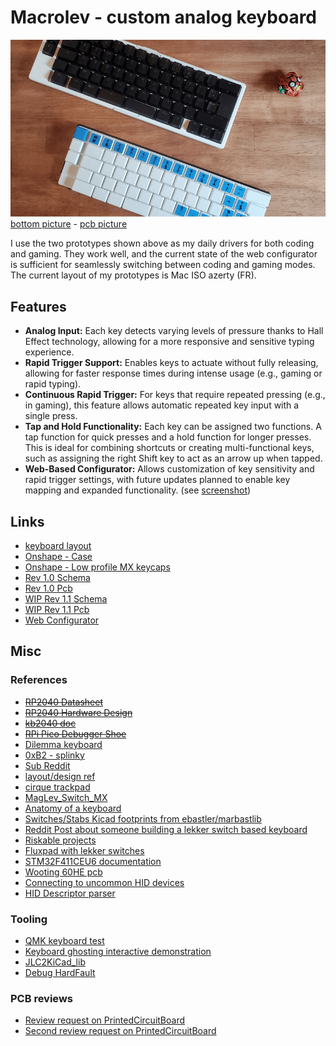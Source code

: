 # Macrolev - custom analog keyboard

![keyboard - picture from above](assets/keyboard-top.png)  
[bottom picture](assets/keyboard-bot.png) - [pcb picture](assets/pcb-bot.png)

I use the two prototypes shown above as my daily drivers for both coding and gaming. They work well, and the current state of the web configurator is sufficient for seamlessly switching between coding and gaming modes. The current layout of my prototypes is Mac ISO azerty (FR).

## Features

- **Analog Input:** Each key detects varying levels of pressure thanks to Hall Effect technology, allowing for a more responsive and sensitive typing experience.
- **Rapid Trigger Support:** Enables keys to actuate without fully releasing, allowing for faster response times during intense usage (e.g., gaming or rapid typing).
- **Continuous Rapid Trigger:** For keys that require repeated pressing (e.g., in gaming), this feature allows automatic repeated key input with a single press.
- **Tap and Hold Functionality:** Each key can be assigned two functions. A tap function for quick presses and a hold function for longer presses. This is ideal for combining shortcuts or creating multi-functional keys, such as assigning the right Shift key to act as an arrow up when tapped.
- **Web-Based Configurator:** Allows customization of key sensitivity and rapid trigger settings, with future updates planned to enable key mapping and expanded functionality. (see [screenshot](assets/web-configurator-screenshot.png))

## Links

- [keyboard layout](http://www.keyboard-layout-editor.com/#/gists/9dc992fd631d9f29cc5bdf738b10b4e4)
- [Onshape - Case](https://cad.onshape.com/documents/2af2025c576c4f084cb26625/w/9564bb1d9dfbd4b4af4294c8/e/e2406b8294380372b9116245)
- [Onshape - Low profile MX keycaps](https://cad.onshape.com/documents/93ff700fd3fbb6e9cde6f6e3)
- [Rev 1.0 Schema](https://kicanvas.org/?github=https%3A%2F%2Fgithub.com%2Fheiso%2Fmacrolev%2Fblob%2Frev-1.0%2Fkicad%2Fmacrolev.kicad_sch)
- [Rev 1.0 Pcb](https://kicanvas.org/?github=https%3A%2F%2Fgithub.com%2Fheiso%2Fmacrolev%2Fblob%2Frev-1.0%2Fkicad%2Fmacrolev.kicad_pcb)
- [WIP Rev 1.1 Schema](https://kicanvas.org/?github=https%3A%2F%2Fgithub.com%2Fheiso%2Fmacrolev%2Fblob%2Fmain%2Fkicad%2Fmacrolev.kicad_sch)
- [WIP Rev 1.1 Pcb](https://kicanvas.org/?github=https%3A%2F%2Fgithub.com%2Fheiso%2Fmacrolev%2Fblob%2Fmain%2Fkicad%2Fmacrolev.kicad_pcb)
- [Web Configurator](https://heiso.github.io/macrolev/)

## Misc

### References

- ~~[RP2040 Datasheet](https://datasheets.raspberrypi.com/rp2040/rp2040-datasheet.pdf)~~
- ~~[RP2040 Hardware Design](https://datasheets.raspberrypi.com/rp2040/hardware-design-with-rp2040.pdf)~~
- ~~[kb2040 doc](https://learn.adafruit.com/adafruit-kb2040/downloads)~~
- ~~[RPi Pico Debugger Shoe](https://github.com/ShawnHymel/rpi-pico-debugger-shoe)~~
- [Dilemma keyboard](https://github.com/Bastardkb/Dilemma)
- [0xB2 - splinky](https://github.com/plut0nium/0xB2)
- [Sub Reddit](https://www.reddit.com/r/PrintedCircuitBoard/search/?q=rp2040&restrict_sr=1&sr_nsfw=&include_over_18=1)
- [layout/design ref](https://geekhack.org/index.php?topic=103671.0)
- [cirque trackpad](https://www.cirque.com/glidepoint-circle-trackpads)
- [MagLev_Switch_MX](https://github.com/famichu/MagLev_Switch_MX)
- [Anatomy of a keyboard](https://matt3o.com/anatomy-of-a-keyboard/)
- [Switches/Stabs Kicad footprints from ebastler/marbastlib](https://github.com/ebastler/marbastlib)
- [Reddit Post about someone building a lekker switch based keyboard](https://www.reddit.com/r/PrintedCircuitBoard/comments/152kt63/review_request_analog_hall_effect_75_iso_keyboard/)
- [Riskable projects](https://github.com/riskable)
- [Fluxpad with lekker switches](https://github.com/sssata/fluxpad)
- [STM32F411CEU6 documentation](https://www.st.com/en/microcontrollers-microprocessors/stm32f411ce.html#documentation)
- [Wooting 60HE pcb](https://github.com/heiso/macrolev/tree/main/ref/Wooting-60HE)
- [Connecting to uncommon HID devices](https://developer.chrome.com/articles/hid)
- [HID Descriptor parser](https://eleccelerator.com/usbdescreqparser/)

### Tooling

- [QMK keyboard test](https://config.qmk.fm/#/test)
- [Keyboard ghosting interactive demonstration](https://www.microsoft.com/applied-sciences/projects/anti-ghosting-demo)
- [JLC2KiCad_lib](https://github.com/TousstNicolas/JLC2KiCad_lib)
- [Debug HardFault](https://interrupt.memfault.com/blog/cortex-m-hardfault-debug)

### PCB reviews

- [Review request on PrintedCircuitBoard](https://www.reddit.com/r/PrintedCircuitBoard/comments/17hjp88/review_request_analog_keyboard)
- [Second review request on PrintedCircuitBoard](https://www.reddit.com/r/PrintedCircuitBoard/comments/17kqc2j/review_request_analog_keyboard_2/)
